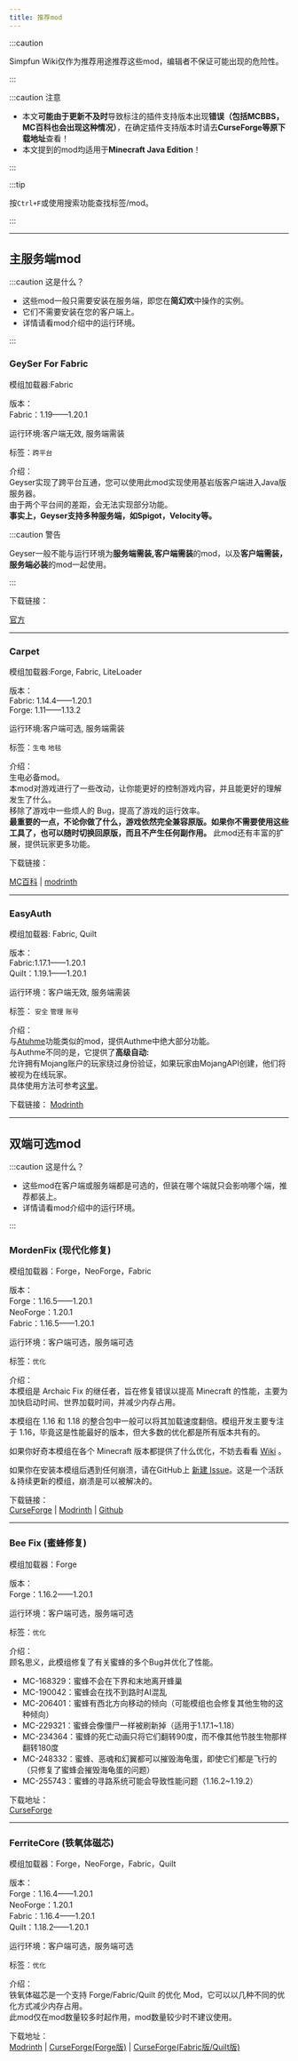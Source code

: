 ```yaml
---
title: 推荐mod
---
```


:::caution

Simpfun Wiki仅作为推荐用途推荐这些mod，编辑者不保证可能出现的危险性。

:::

:::caution 注意

+ 本文**可能由于更新不及时**导致标注的插件支持版本出现**错误（包括MCBBS，MC百科也会出现这种情况）**，在确定插件支持版本时请去**CurseForge等原下载地址**查看！
+ 本文提到的mod均适用于**Minecraft Java Edition**！

:::

:::tip

按`Ctrl+F`或使用搜索功能查找标签/mod。

:::

-----

  
## 主服务端mod
  
:::caution 这是什么？

+ 这些mod一般只需要安装在服务端，即您在**简幻欢**中操作的实例。
+ 它们不需要安装在您的客户端上。
+ 详情请看mod介绍中的运行环境。

:::

### GeySer For Fabric
 
模组加载器:Fabric 

版本：   
Fabric：1.19——1.20.1   

运行环境:客户端无效, 服务端需装 

标签：`跨平台`  

介绍：   
Geyser实现了跨平台互通，您可以使用此mod实现使用基岩版客户端进入Java版服务器。   
由于两个平台间的差距，会无法实现部分功能。   
**事实上，Geyser支持多种服务端，如Spigot，Velocity等。**   

:::caution 警告

Geyser一般不能与运行环境为**服务端需装,客户端需装**的mod，以及**客户端需装，服务端必装**的mod一起使用。  

:::

下载链接：

[官方](https://geysermc.org/)

-----

### Carpet

模组加载器:Forge, Fabric, LiteLoader

版本：   
Fabric: 1.14.4——1.20.1   
Forge:  1.11——1.13.2    

运行环境:客户端可选, 服务端需装 


标签：`生电` `地毯`

介绍：   
生电必备mod。   
本mod对游戏进行了一些改动，让你能更好的控制游戏内容，并且能更好的理解发生了什么。   
移除了游戏中一些烦人的 Bug，提高了游戏的运行效率。   
**最重要的一点，不论你做了什么，游戏依然完全兼容原版。如果你不需要使用这些工具了，也可以随时切换回原版，而且不产生任何副作用。**
此mod还有丰富的扩展，提供玩家更多功能。   

下载链接：

[MC百科](https://www.mcmod.cn/class/2361.html) | [modrinth](https://modrinth.com/mod/carpet)

-----

### EasyAuth

模组加载器: Fabric, Quilt   

版本：    
Fabric:1.17.1——1.20.1    
Quilt：1.19.1——1.20.1    

运行环境：客户端无效, 服务端需装  

标签： `安全` `管理` `账号`

介绍：   
与[Atuhme](https://zxp.simpfun.me/docs/sfe4/mcje/goodplugin#authme)功能类似的mod，提供Authme中绝大部分功能。   
与Authme不同的是，它提供了**高级自动:**   
允许拥有Mojang账户的玩家绕过身份验证，如果玩家由MojangAPI创建，他们将被视为在线玩家。   
具体使用方法可参考[这里](https://www.mcmod.cn/class/6241.html)。   


下载链接：
[Modrinth](https://modrinth.com/mod/easyauth)

-----
## 双端可选mod

:::caution 这是什么？

+ 这些mod在客户端或服务端都是可选的，但装在哪个端就只会影响哪个端，推荐都装上。   
+ 详情请看mod介绍中的运行环境。

:::

### MordenFix (现代化修复)
模组加载器：Forge，NeoForge，Fabric  

版本：   
Forge：1.16.5——1.20.1   
NeoForge：1.20.1   
Fabric：1.16.5——1.20.1   

运行环境：客户端可选，服务端可选

标签：`优化`  

介绍：  
本模组是 Archaic Fix 的继任者，旨在修复错误以提高 Minecraft 的性能，主要为加快启动时间、世界加载时间，并减少内存占用。

本模组在 1.16 和 1.18 的整合包中一般可以将其加载速度翻倍。模组开发主要专注于 1.16，毕竟这是性能最好的版本，但大多数的优化都是所有版本共有的。

如果你好奇本模组在各个 Minecraft 版本都提供了什么优化，不妨去看看 [Wiki](https://github.com/Kasualix/ModernFix/wiki) 。

如果你在安装本模组后遇到任何崩溃，请在GitHub上 [新建 Issue](https://github.com/embeddedt/ModernFix/issues/new)。这是一个活跃＆持续更新的模组，崩溃是可以被解决的。

下载链接：   
[CurseForge](https://www.curseforge.com/minecraft/mc-mods/modernfix) | [Modrinth](https://modrinth.com/mod/modernfix/versions) | [Github](https://github.com/embeddedt/ModernFix/)

-----
### Bee Fix (蜜蜂修复)

模组加载器：Forge

版本：   
Forge：1.16.2——1.20.1

运行环境：客户端可选，服务端可选

标签：`优化`

介绍：   
顾名思义，此模组修复了有关蜜蜂的多个Bug并优化了性能。   
+ MC-168329：蜜蜂不会在下界和末地离开蜂巢
+ MC-190042：蜜蜂会在找不到路时AI混乱
+ MC-206401：蜜蜂有西北方向移动的倾向（可能模组也会修复其他生物的这种倾向）
+ MC-229321：蜜蜂会像僵尸一样被刷新掉（适用于1.17.1~1.18）
+ MC-234364：蜜蜂的死亡动画只将它们翻转90度，而不像其他节肢生物那样翻转180度
+ MC-248332：蜜蜂、恶魂和幻翼都可以摧毁海龟蛋，即使它们都是飞行的（只修复了蜜蜂会摧毁海龟蛋的问题）
+ MC-255743：蜜蜂的寻路系统可能会导致性能问题（1.16.2~1.19.2）

下载地址：   
[CurseForge](https://www.curseforge.com/minecraft/mc-mods/bee-fix)

-----

### FerriteCore (铁氧体磁芯)

模组加载器：Forge，NeoForge，Fabric，Quilt  

版本：  
Forge：1.16.4——1.20.1   
NeoForge：1.20.1   
Fabric：1.16.4——1.20.1   
Quilt：1.18.2——1.20.1   

运行环境：客户端可选，服务端可选  

标签：`优化`  

介绍：    
铁氧体磁芯是一个支持 Forge/Fabric/Quilt 的优化 Mod，它可以以几种不同的优化方式减少内存占用。   
此mod仅在mod数量较多时起作用，mod数量较少时不建议使用。   

下载地址：   
[Modrinth](https://modrinth.com/mod/ferrite-core) | [CurseForge(Forge版)](https://www.curseforge.com/minecraft/mc-mods/ferritecore) | [CurseForge(Fabric版/Quilt版)](https://www.curseforge.com/minecraft/mc-mods/ferritecore-fabric)
